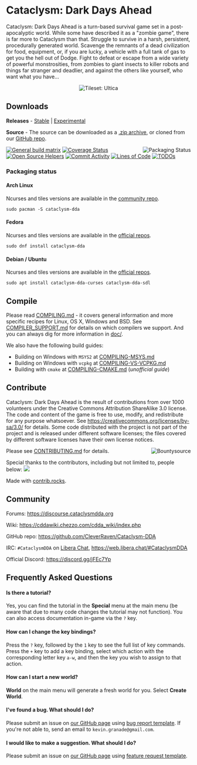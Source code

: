 
# Cataclysm: Dark Days Ahead

Cataclysm: Dark Days Ahead is a turn-based survival game set in a post-apocalyptic world. While some have described it as a "zombie game", there is far more to Cataclysm than that. Struggle to survive in a harsh, persistent, procedurally generated world. Scavenge the remnants of a dead civilization for food, equipment, or, if you are lucky, a vehicle with a full tank of gas to get you the hell out of Dodge. Fight to defeat or escape from a wide variety of powerful monstrosities, from zombies to giant insects to killer robots and things far stranger and deadlier, and against the others like yourself, who want what you have...

<p align="center">
    <img src="./data/screenshots/ultica-showcase-sep-2021.png" alt="Tileset: Ultica">
</p>

## Downloads

**Releases** - [Stable](https://cataclysmdda.org/releases/) | [Experimental](https://cataclysmdda.org/experimental/)

**Source** - The source can be downloaded as a [.zip archive](https://github.com/CleverRaven/Cataclysm-DDA/archive/master.zip), or cloned from our [GitHub repo](https://github.com/CleverRaven/Cataclysm-DDA/).

<a href="https://repology.org/project/cataclysm-dda/versions">
    <img src="https://repology.org/badge/vertical-allrepos/cataclysm-dda.svg" alt="Packaging Status" align="right">
</a>

[![General build matrix](https://github.com/CleverRaven/Cataclysm-DDA/actions/workflows/matrix.yml/badge.svg)](https://github.com/CleverRaven/Cataclysm-DDA/actions/workflows/matrix.yml)
[![Coverage Status](https://coveralls.io/repos/github/CleverRaven/Cataclysm-DDA/badge.svg?branch=master)](https://coveralls.io/github/CleverRaven/Cataclysm-DDA?branch=master)
[![Open Source Helpers](https://www.codetriage.com/cleverraven/cataclysm-dda/badges/users.svg)](https://www.codetriage.com/cleverraven/cataclysm-dda)
[![Commit Activity](https://img.shields.io/github/commit-activity/m/CleverRaven/Cataclysm-DDA)](https://github.com/CleverRaven/Cataclysm-DDA/graphs/contributors)
[![Lines of Code](https://tokei.rs/b1/github/CleverRaven/Cataclysm-DDA?category=code)](https://github.com/XAMPPRocky/tokei)
[![TODOs](https://badgen.net/https/api.tickgit.com/badgen/github.com/CleverRaven/Cataclysm-DDA)](https://www.tickgit.com/browse?repo=github.com/CleverRaven/Cataclysm-DDA)

### Packaging status

#### Arch Linux

Ncurses and tiles versions are available in the [community repo](https://www.archlinux.org/packages/?q=cataclysm-dda).

`sudo pacman -S cataclysm-dda`

#### Fedora

Ncurses and tiles versions are available in the [official repos](https://src.fedoraproject.org/rpms/cataclysm-dda).

`sudo dnf install cataclysm-dda`

#### Debian / Ubuntu

Ncurses and tiles versions are available in the [official repos](https://tracker.debian.org/pkg/cataclysm-dda).

`sudo apt install cataclysm-dda-curses cataclysm-dda-sdl`

## Compile

Please read [COMPILING.md](doc/COMPILING/COMPILING.md) - it covers general information and more specific recipes for Linux, OS X, Windows and BSD. See [COMPILER_SUPPORT.md](doc/COMPILING/COMPILER_SUPPORT.md) for details on which compilers we support. And you can always dig for more information in [doc/](https://github.com/CleverRaven/Cataclysm-DDA/tree/master/doc).

We also have the following build guides:
* Building on Windows with `MSYS2` at [COMPILING-MSYS.md](doc/COMPILING/COMPILING-MSYS.md)
* Building on Windows with `vcpkg` at [COMPILING-VS-VCPKG.md](doc/COMPILING/COMPILING-VS-VCPKG.md)
* Building with `cmake` at [COMPILING-CMAKE.md](doc/COMPILING/COMPILING-CMAKE.md)  (*unofficial guide*)

## Contribute

Cataclysm: Dark Days Ahead is the result of contributions from over 1000 volunteers under the Creative Commons Attribution ShareAlike 3.0 license. The code and content of the game is free to use, modify, and redistribute for any purpose whatsoever. See https://creativecommons.org/licenses/by-sa/3.0/ for details.
Some code distributed with the project is not part of the project and is released under different software licenses; the files covered by different software licenses have their own license notices.

[<img src="https://www.bountysource.com/badge/tracker?tracker_id=146201" alt="Bountysource" align="right">](https://www.bountysource.com/trackers/146201-clever-raven-cataclysm-dda?utm_source=146201&utm_medium=shield&utm_campaign=TRACKER_BADGE)

Please see [CONTRIBUTING.md](doc/CONTRIBUTING.md) for details.

Special thanks to the contributors, including but not limited to, people below:
<a href="https://github.com/cleverraven/cataclysm-dda/graphs/contributors">
  <img src="https://contrib.rocks/image?repo=cleverraven/cataclysm-dda" />
</a>

Made with [contrib.rocks](https://contrib.rocks).

## Community

Forums:
https://discourse.cataclysmdda.org

Wiki:
https://cddawiki.chezzo.com/cdda_wiki/index.php

GitHub repo:
https://github.com/CleverRaven/Cataclysm-DDA

IRC:
`#CataclysmDDA` on [Libera Chat](https://libera.chat), https://web.libera.chat/#CataclysmDDA

Official Discord:
https://discord.gg/jFEc7Yp

## Frequently Asked Questions

#### Is there a tutorial?

Yes, you can find the tutorial in the **Special** menu at the main menu (be aware that due to many code changes the tutorial may not function). You can also access documentation in-game via the `?` key.

#### How can I change the key bindings?

Press the `?` key, followed by the `1` key to see the full list of key commands. Press the `+` key to add a key binding, select which action with the corresponding letter key `a-w`, and then the key you wish to assign to that action.

#### How can I start a new world?

**World** on the main menu will generate a fresh world for you. Select **Create World**.

#### I've found a bug. What should I do?

Please submit an issue on [our GitHub page](https://github.com/CleverRaven/Cataclysm-DDA/issues/) using [bug report template](https://github.com/CleverRaven/Cataclysm-DDA/issues/new?template=bug_report.md). If you're not able to, send an email to `kevin.granade@gmail.com`.

#### I would like to make a suggestion. What should I do?

Please submit an issue on [our GitHub page](https://github.com/CleverRaven/Cataclysm-DDA/issues/) using [feature request template](https://github.com/CleverRaven/Cataclysm-DDA/issues/new?template=feature_request.md).
